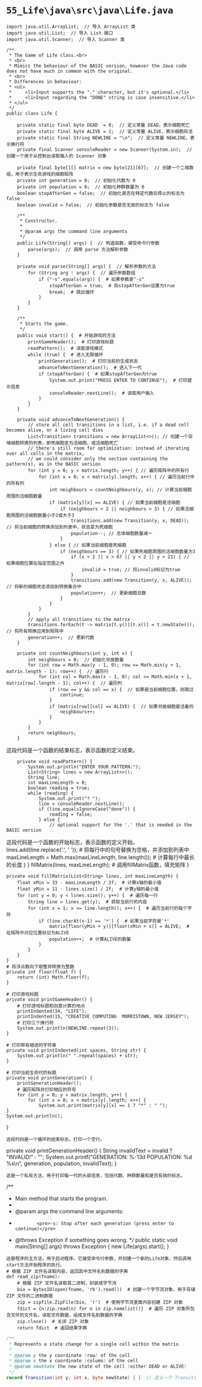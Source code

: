 # `55_Life\java\src\java\Life.java`

```
import java.util.ArrayList;  // 导入 ArrayList 类
import java.util.List;  // 导入 List 接口
import java.util.Scanner;  // 导入 Scanner 类

/**
 * The Game of Life class.<br>
 * <br>
 * Mimics the behaviour of the BASIC version, however the Java code does not have much in common with the original.
 * <br>
 * Differences in behaviour:
 * <ul>
 *     <li>Input supports the "." character, but it's optional.</li>
 *     <li>Input regarding the "DONE" string is case insensitive.</li>
 * </ul>
 */
public class Life {

    private static final byte DEAD  = 0;  // 定义常量 DEAD，表示细胞死亡
    private static final byte ALIVE = 1;  // 定义常量 ALIVE，表示细胞存活
    private static final String NEWLINE = "\n";  // 定义常量 NEWLINE，表示换行符
    private final Scanner consoleReader = new Scanner(System.in);  // 创建一个用于从控制台读取输入的 Scanner 对象

    private final byte[][] matrix = new byte[21][67];  // 创建一个二维数组，用于表示生命游戏的细胞矩阵
    private int generation = 0;  // 初始化代数为 0
    private int population = 0;  // 初始化种群数量为 0
    boolean stopAfterGen = false;  // 初始化是否在特定代数后停止的标志为 false
    boolean invalid = false;  // 初始化参数是否无效的标志为 false

    /**
     * Constructor.
     *
     * @param args the command line arguments
     */
    public Life(String[] args) {  // 构造函数，接受命令行参数
        parse(args);  // 调用 parse 方法解析参数
    }

    private void parse(String[] args) {  // 解析参数的方法
        for (String arg : args) {  // 遍历参数数组
            if ("-s".equals(arg)) {  # 如果参数是"-s"
                stopAfterGen = true;  # 将stopAfterGen设置为true
                break;  # 跳出循环
            }
        }
    }

    /**
     * Starts the game.
     */
    public void start() {  # 开始游戏的方法
        printGameHeader();  # 打印游戏标题
        readPattern();  # 读取游戏模式
        while (true) {  # 进入无限循环
            printGeneration();  # 打印当前的生成状态
            advanceToNextGeneration();  # 进入下一代
            if (stopAfterGen) {  # 如果stopAfterGen为true
                System.out.print("PRESS ENTER TO CONTINUE");  # 打印提示信息
                consoleReader.nextLine();  # 读取用户输入
            }
        }
    }

    private void advanceToNextGeneration() {
        // store all cell transitions in a list, i.e. if a dead cell becomes alive, or a living cell dies
        List<Transition> transitions = new ArrayList<>(); // 创建一个存储细胞转换的列表，即死细胞变为活细胞，或活细胞死亡
        // there's still room for optimization: instead of iterating over all cells in the matrix,
        // we could consider only the section containing the pattern(s), as in the BASIC version
        for (int y = 0; y < matrix.length; y++) { // 遍历矩阵中的所有行
            for (int x = 0; x < matrix[y].length; x++) { // 遍历当前行中的所有列
                int neighbours = countNeighbours(y, x); // 计算当前细胞周围的活细胞数量
                if (matrix[y][x] == ALIVE) { // 如果当前细胞是活细胞
                    if (neighbours < 2 || neighbours > 3) { // 如果活细胞周围的活细胞数量小于2或大于3
                        transitions.add(new Transition(y, x, DEAD)); // 将当前细胞的转换添加到列表中，状态变为死细胞
                        population--; // 总体细胞数量减一
                    }
                } else { // 如果当前细胞是死细胞
                    if (neighbours == 3) { // 如果死细胞周围的活细胞数量为3
                        if (x < 2 || x > 67 || y < 2 || y > 21) { // 如果细胞位置在指定范围之外
                            invalid = true; // 将invalid标记为true
                        }
                        transitions.add(new Transition(y, x, ALIVE));  // 将新的细胞状态添加到转换集合中
                        population++;  // 更新细胞总数
                    }
                }
            }
        }
        // apply all transitions to the matrix
        transitions.forEach(t -> matrix[t.y()][t.x()] = t.newState());  // 将所有转换应用到矩阵中
        generation++;  // 更新代数
    }

    private int countNeighbours(int y, int x) {
        int neighbours = 0;  // 初始化邻居数量
        for (int row = Math.max(y - 1, 0); row <= Math.min(y + 1, matrix.length - 1); row++) {  // 遍历行
            for (int col = Math.max(x - 1, 0); col <= Math.min(x + 1, matrix[row].length - 1); col++) {  // 遍历列
                if (row == y && col == x) {  // 如果是当前细胞位置，则跳过
                    continue;
                }
                if (matrix[row][col] == ALIVE) {  // 如果邻居细胞是活着的
                    neighbours++;
                }
            }
        }
        return neighbours;
    }
```
这段代码是一个函数的结束标志，表示函数的定义结束。

```
    private void readPattern() {
        System.out.println("ENTER YOUR PATTERN:");
        List<String> lines = new ArrayList<>();
        String line;
        int maxLineLength = 0;
        boolean reading = true;
        while (reading) {
            System.out.print("? ");
            line = consoleReader.nextLine();
            if (line.equalsIgnoreCase("done")) {
                reading = false;
            } else {
                // optional support for the '.' that is needed in the BASIC version
```
这段代码是一个函数的开始标志，表示函数的定义开始。
                lines.add(line.replace('.', ' '));  # 将每行中的句号替换为空格，并添加到列表中
                maxLineLength = Math.max(maxLineLength, line.length());  # 计算每行中最长的长度
            }
        }
        fillMatrix(lines, maxLineLength);  # 调用fillMatrix函数，填充矩阵
    }

    private void fillMatrix(List<String> lines, int maxLineLength) {
        float xMin = 33 - maxLineLength / 2f;  # 计算x轴的最小值
        float yMin = 11 - lines.size() / 2f;  # 计算y轴的最小值
        for (int y = 0; y < lines.size(); y++) {  # 遍历每一行
            String line = lines.get(y);  # 获取当前行的内容
            for (int x = 1; x <= line.length(); x++) {  # 遍历当前行的每个字符
                if (line.charAt(x-1) == '*') {  # 如果当前字符是'*'
                    matrix[floor(yMin + y)][floor(xMin + x)] = ALIVE;  # 在矩阵中对应位置标记为ALIVE
                    population++;  # 计算ALIVE的数量
                }
            }
        }
    }
    # 将浮点数向下取整并转换为整数
    private int floor(float f) {
        return (int) Math.floor(f);
    }

    # 打印游戏标题
    private void printGameHeader() {
        # 打印游戏标题和创意计算的地点
        printIndented(34, "LIFE");
        printIndented(15, "CREATIVE COMPUTING  MORRISTOWN, NEW JERSEY");
        # 打印三个换行符
        System.out.println(NEWLINE.repeat(3));
    }

    # 打印带有缩进的字符串
    private void printIndented(int spaces, String str) {
        System.out.println(" ".repeat(spaces) + str);
    }

    # 打印当前生命代的标题
    private void printGeneration() {
        printGenerationHeader();
        # 遍历矩阵并打印相应的符号
        for (int y = 0; y < matrix.length; y++) {
            for (int x = 0; x < matrix[y].length; x++) {
                System.out.print(matrix[y][x] == 1 ? "*" : " ");
    }
    System.out.println();
}
```
这段代码是一个循环的结束标志，打印一个空行。

```
private void printGenerationHeader() {
    String invalidText = invalid ? "INVALID!" : "";
    System.out.printf("GENERATION: %-13d POPULATION: %d %s\n", generation, population, invalidText);
}
```
这是一个私有方法，用于打印每一代的头部信息，包括代数、种群数量和是否有效的标志。

```
/**
 * Main method that starts the program.
 *
 * @param args the command line arguments:
 *             <pre>-s: Stop after each generation (press enter to continue)</pre>
 * @throws Exception if something goes wrong.
 */
public static void main(String[] args) throws Exception {
    new Life(args).start();
}
```
这是程序的主方法，用于启动程序。它接受命令行参数，并创建一个新的Life对象，然后调用start方法开始程序的执行。
# 根据 ZIP 文件名读取内容，返回其中文件名到数据的字典
def read_zip(fname):
    # 根据 ZIP 文件名读取其二进制，封装成字节流
    bio = BytesIO(open(fname, 'rb').read())  # 创建一个字节流对象，用于存储 ZIP 文件的二进制数据
    zip = zipfile.ZipFile(bio, 'r')  # 使用字节流里面内容创建 ZIP 对象
    fdict = {n:zip.read(n) for n in zip.namelist()}  # 遍历 ZIP 对象所包含文件的文件名，读取文件数据，组成文件名到数据的字典
    zip.close()  # 关闭 ZIP 对象
    return fdict  # 返回结果字典
```

```java
/**
 * Represents a state change for a single cell within the matrix.
 *
 * @param y the y coordinate (row) of the cell
 * @param x the x coordinate (column) of the cell
 * @param newState the new state of the cell (either DEAD or ALIVE)
 */
record Transition(int y, int x, byte newState) { }  // 定义一个 Transition 记录类型，表示矩阵中单个单元格的状态变化
```